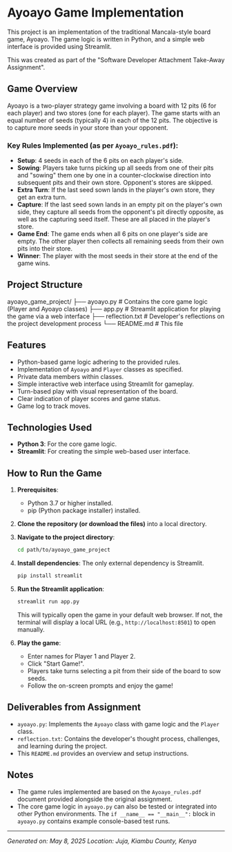 # Ayoayo Game Implementation

This project is an implementation of the traditional Mancala-style board game, Ayoayo. The game logic is written in Python, and a simple web interface is provided using Streamlit.

This was created as part of the "Software Developer Attachment Take-Away Assignment".

## Game Overview

Ayoayo is a two-player strategy game involving a board with 12 pits (6 for each player) and two stores (one for each player). The game starts with an equal number of seeds (typically 4) in each of the 12 pits. The objective is to capture more seeds in your store than your opponent.

### Key Rules Implemented (as per `Ayoayo_rules.pdf`):
* **Setup**: 4 seeds in each of the 6 pits on each player's side.
* **Sowing**: Players take turns picking up all seeds from one of their pits and "sowing" them one by one in a counter-clockwise direction into subsequent pits and their own store. Opponent's stores are skipped.
* **Extra Turn**: If the last seed sown lands in the player's own store, they get an extra turn.
* **Capture**: If the last seed sown lands in an empty pit on the player's own side, they capture all seeds from the opponent's pit directly opposite, as well as the capturing seed itself. These are all placed in the player's store.
* **Game End**: The game ends when all 6 pits on one player's side are empty. The other player then collects all remaining seeds from their own pits into their store.
* **Winner**: The player with the most seeds in their store at the end of the game wins.

## Project Structure

ayoayo_game_project/ ├── ayoayo.py # Contains the core game logic (Player and Ayoayo classes) ├── app.py # Streamlit application for playing the game via a web interface ├── reflection.txt # Developer's reflections on the project development process └── README.md # This file

## Features

* Python-based game logic adhering to the provided rules.
* Implementation of `Ayoayo` and `Player` classes as specified.
* Private data members within classes.
* Simple interactive web interface using Streamlit for gameplay.
* Turn-based play with visual representation of the board.
* Clear indication of player scores and game status.
* Game log to track moves.

## Technologies Used

* **Python 3**: For the core game logic.
* **Streamlit**: For creating the simple web-based user interface.

## How to Run the Game

1.  **Prerequisites**:
    * Python 3.7 or higher installed.
    * pip (Python package installer) installed.

2.  **Clone the repository (or download the files)** into a local directory.

3.  **Navigate to the project directory**:
    ```bash
    cd path/to/ayoayo_game_project
    ```

4.  **Install dependencies**:
    The only external dependency is Streamlit.
    ```bash
    pip install streamlit
    ```

5.  **Run the Streamlit application**:
    ```bash
    streamlit run app.py
    ```
    This will typically open the game in your default web browser. If not, the terminal will display a local URL (e.g., `http://localhost:8501`) to open manually.

6.  **Play the game**:
    * Enter names for Player 1 and Player 2.
    * Click "Start Game!".
    * Players take turns selecting a pit from their side of the board to sow seeds.
    * Follow the on-screen prompts and enjoy the game!

## Deliverables from Assignment

* `ayoayo.py`: Implements the `Ayoayo` class with game logic and the `Player` class.
* `reflection.txt`: Contains the developer's thought process, challenges, and learning during the project.
* This `README.md` provides an overview and setup instructions.

## Notes

* The game rules implemented are based on the `Ayoayo_rules.pdf` document provided alongside the original assignment.
* The core game logic in `ayoayo.py` can also be tested or integrated into other Python environments. The `if __name__ == "__main__":` block in `ayoayo.py` contains example console-based test runs.

---
*Generated on: May 8, 2025*
*Location: Juja, Kiambu County, Kenya*